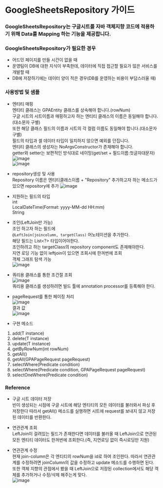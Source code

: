 # GoogleSheetsRepository 가이드

### GoogleSheetsRepository는 구글시트를 자바 객체지향 코드에 적용하기 위해 Data를 Mapping 하는 기능을 제공합니다.

### GoogleSheetsRepository가 필요한 경우
- 어드민 페이지를 만들 시간이 없을 때
- 운영팀이 DB에 대한 지식이 부족한데, 데이터에 직접 접근할 필요가 많은 서비스를 개발할 때
- DB에 저장하기에는 데이터 양이 적은 경우(DB를 운영하는 비용이 부담스러울 때)

### 사용방법 및 샘플
- 엔티티 매핑  
엔티티 클래스는 GPAEntity 클래스를 상속해야 합니다.(rowNum)  
구글 시트의 시트이름과 매핑하고자 하는 엔티티 클래스의 이름은 동일해야 합니다.(대소문자 구별)  
또한 해당 클래스 필드의 이름과 시트의 각 컬럼 이름도 동일해야 합니다.(대소문자 구별)    
필드의 타입과 셀 데이터 타입이 일치하지 않으면 예외를 던집니다.  
엔티티 클래스의 생성자는 NoArgsConstructor가 존재해야 합니다.  
getter와 setter는 보편적인 방식대로 네이밍(get/set + 필드이름:첫글자대문자)  
![image](https://media.oss.navercorp.com/user/16792/files/25941d00-c6b7-11ea-864e-28710db38380)  
![image](https://media.oss.navercorp.com/user/16792/files/61c77d80-c6b7-11ea-9ade-037769db1eb7)

- repository생성 및 사용  
Repository 이름은 엔티티클래스이름 + "Repository"
추가하고자 하는 메소드가 있으면 repository에 추가
![image](https://media.oss.navercorp.com/user/16792/files/99cec080-c6b7-11ea-86c7-b4992f53bb6c)

- 지원하는 필드의 타입  
int  
LocalDateTime(Format: yyyy-MM-dd HH:mm)  
String

- 조인(LeftJoin만 가능)  
조인 하고자 하는 필드에  
`@LeftJoin(joincolumn, targetClass)` 어노테이션을 추가한다.  
해당 필드는 List<?> 타입이어야한다.  
조인하려고 하는 targetClass의 repository component도 존재해야한다.  
지연 로딩 기능 없이 leftjoin이 있으면 조회시에 한꺼번에 조회  
객체 그래프 탐색 가능  
![image](https://media.oss.navercorp.com/user/16792/files/af43ea80-c6b7-11ea-9a55-9687b399e5e2)

- 쿼리용 클래스를 통한 조건절 조회  
![image](https://media.oss.navercorp.com/user/16792/files/e4635b80-dd8f-11ea-82d3-3607fdfa1a84)  
쿼리용 클래스를 생성하려면 빌드 툴에 annotation processor를 등록해야 한다.  

- pageRequest를 통한 페이징 처리  
![image](https://media.oss.navercorp.com/user/16792/files/a6b58400-e2f5-11ea-9f6a-ce731122aa05)  
결과 값  
![image](https://media.oss.navercorp.com/user/16792/files/e8dec580-e2f5-11ea-9584-fd38d54692e0)  

- 구현 메소드  
1) add(T instance)  
2) delete(T instance)  
3) update(T instance)  
4) getByRowNum(int rowNum)  
5) getAll()
6) getAll(GPAPageRequest pageRequest)
7) selectWhere(Predicate<T> condition)
8) selectWhere(Predicate<T> condition, GPAPageRequest pageRequest)
7) selectOneWhere(Predicate<T> condition)
  
### Reference
- 구글 시트 데이터 저장  
빈이 생성되는 시점에 구글 시트에 해당 엔티티의 모든 데이터를 불러와서 파싱 후 저장한다
따라서 getAll() 메소드를 실행하면 시트에 request를 보내지 않고 저장된 데이터를 반환한다.

- 연관관계 조회  
LeftJoin이 걸려있는 필드가 존재한다면 데이터를 불러올 때 LeftJoin으로 연관된 모든 엔티티 데이터도 한꺼번에 조회한다.(즉, 지연로딩 없이 즉시로딩만 지원)

- 연관관계 수정  
현재 join-column은 각 엔티티의 rowNum을 id로 하여 조인한다.
따라서 연관관계를 수정하려면 joinColumn의 값을 수정하고 update 메소드를 수행하면 된다.
또한 객체 지향의 관점에서 봤을 때 LeftJoin으로 저장된 collection에서도 해당 객체를 추가하거나 수정/삭제 해주는게 맞다.  
![image](https://media.oss.navercorp.com/user/16792/files/d995a800-c6b7-11ea-8df1-b374653f2adf)
